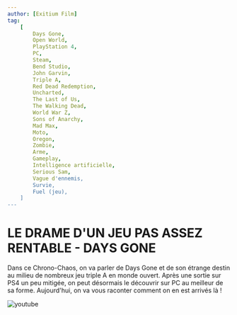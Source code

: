 ```yaml
---
author: [Exitium Film]
tag:
    [
        Days Gone,
        Open World,
        PlayStation 4,
        PC,
        Steam,
        Bend Studio,
        John Garvin,
        Triple A,
        Red Dead Redemption,
        Uncharted,
        The Last of Us,
        The Walking Dead,
        World War Z,
        Sons of Anarchy,
        Mad Max,
        Moto,
        Oregon,
        Zombie,
        Arme,
        Gameplay,
        Intelligence artificielle,
        Serious Sam,
        Vague d'ennemis,
        Survie,
        Fuel (jeu),
    ]
---
```


# LE DRAME D'UN JEU PAS ASSEZ RENTABLE - DAYS GONE

Dans ce Chrono-Chaos, on va parler de Days Gone et de son étrange destin au milieu de nombreux jeu triple A en monde ouvert. Après une sortie sur PS4 un peu mitigée, on peut désormais le découvrir sur PC au meilleur de sa forme. Aujourd'hui, on va vous raconter comment on en est arrivés là !

![youtube](https://www.youtube.com/watch?v=qLjfwCRLRlY)
